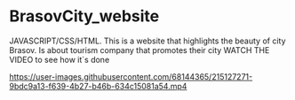 # BrasovCity_website
JAVASCRIPT/CSS/HTML. 
This is a website that highlights the beauty of city Brasov. Is about tourism company that promotes their city 
WATCH THE VIDEO to see how it`s done

https://user-images.githubusercontent.com/68144365/215127271-9bdc9a13-f639-4b27-b46b-634c15081a54.mp4


